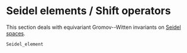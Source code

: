 # Seidel elements / Shift operators

This section deals with equivariant Gromov--Witten invariants on [Seidel spaces](../GKM/Seidelspace.md).

```@docs
Seidel_element
```